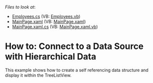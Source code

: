<!-- default file list -->
*Files to look at*:

* [Employees.cs](./CS/ConnectingToHierarchicalData/Employees.cs) (VB: [Employees.vb](./VB/ConnectingToHierarchicalData/Employees.vb))
* [MainPage.xaml](./CS/ConnectingToHierarchicalData/MainPage.xaml) (VB: [MainPage.xaml](./VB/ConnectingToHierarchicalData/MainPage.xaml))
* [MainPage.xaml.cs](./CS/ConnectingToHierarchicalData/MainPage.xaml.cs) (VB: [MainPage.xaml.vb](./VB/ConnectingToHierarchicalData/MainPage.xaml.vb))
<!-- default file list end -->
# How to: Connect to a Data Source with Hierarchical Data


<p>This example shows how to create a self referencing data structure and display it within the TreeListView.</p>

<br/>


